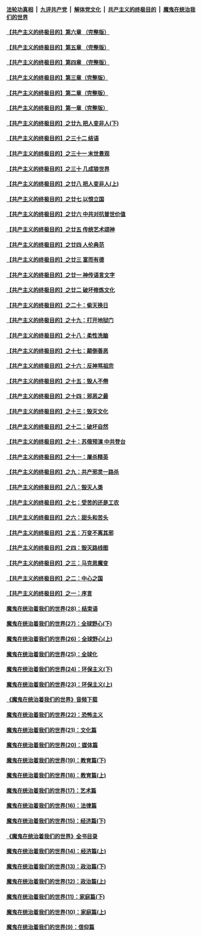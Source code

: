 

####  [法轮功真相](../../../../basic/blob/master/README.md?t=05042331) &nbsp;|&nbsp; [九评共产党](../../../../9ping.md/blob/master/README.md?t=05042331) &nbsp;|&nbsp; [解体党文化](../../../../jtdwh.md/blob/master/README.md?t=05042331)  &nbsp;|&nbsp; [共产主义的终极目的](../../../../gczydzjmd.md/blob/master/README.md?t=05042331) &nbsp;|&nbsp; [魔鬼在统治我们的世界](../../../../mgztzwmdsj.md/blob/master/README.md?t=05042331) 

#### [【共产主义的终极目的】第六章 （完整版）](../pages/nsc422/n11428913.md?t=05042331) 

#### [【共产主义的终极目的】第五章 （完整版）](../pages/nsc422/n11428912.md?t=05042331) 

#### [【共产主义的终极目的】第四章 （完整版）](../pages/nsc422/n11428907.md?t=05042331) 

#### [【共产主义的终极目的】第三章（完整版）](../pages/nsc422/n11428848.md?t=05042331) 

#### [【共产主义的终极目的】第二章（完整版）](../pages/nsc422/n11428831.md?t=05042331) 

#### [【共产主义的终极目的】第一章（完整版）](../pages/nsc422/n11417651.md?t=05042331) 

#### [【共产主义的终极目的】之廿九 把人变非人(下)](../pages/nsc422/n11344140.md?t=05042331) 

#### [【共产主义的终极目的】之三十二 结语](../pages/nsc422/n11360535.md?t=05042331) 

#### [【共产主义的终极目的】之三十一 末世景观](../pages/nsc422/n11351129.md?t=05042331) 

#### [【共产主义的终极目的】之三十 几成狼世界](../pages/nsc422/n11348280.md?t=05042331) 

#### [【共产主义的终极目的】之廿八 把人变非人(上)](../pages/nsc422/n11340492.md?t=05042331) 

#### [【共产主义的终极目的】之廿七 以恨立国](../pages/nsc422/n11336944.md?t=05042331) 

#### [【共产主义的终极目的】之廿六 中共对抗普世价值](../pages/nsc422/n11324785.md?t=05042331) 

#### [【共产主义的终极目的】之廿五 传统艺术颂神](../pages/nsc422/n11296396.md?t=05042331) 

#### [【共产主义的终极目的】之廿四 人伦典范](../pages/nsc422/n11296397.md?t=05042331) 

#### [【共产主义的终极目的】之廿三 富而有德](../pages/nsc422/n11283598.md?t=05042331) 

#### [【共产主义的终极目的】之廿一 神传语言文字](../pages/nsc422/n11263265.md?t=05042331) 

#### [【共产主义的终极目的】之廿二 破坏修炼文化](../pages/nsc422/n11245728.md?t=05042331) 

#### [【共产主义的终极目的】之二十：偷天换日](../pages/nsc422/n11238846.md?t=05042331) 

#### [【共产主义的终极目的】之十九：打开地狱门](../pages/nsc422/n11206376.md?t=05042331) 

#### [【共产主义的终极目的】之十八：柔性洗脑](../pages/nsc422/n11199994.md?t=05042331) 

#### [【共产主义的终极目的】之十七：颠倒善恶](../pages/nsc422/n11179782.md?t=05042331) 

#### [【共产主义的终极目的】之十六：反神骂祖宗](../pages/nsc422/n11166798.md?t=05042331) 

#### [【共产主义的终极目的】之十五：毁人不倦](../pages/nsc422/n11166792.md?t=05042331) 

#### [【共产主义的终极目的】之十四：邪恶之最](../pages/nsc422/n11150249.md?t=05042331) 

#### [【共产主义的终极目的】之十三：毁灭文化](../pages/nsc422/n11135227.md?t=05042331) 

#### [【共产主义的终极目的】之十二：破坏自然](../pages/nsc422/n11135214.md?t=05042331) 

#### [【共产主义的终极目的】之十：苏俄预演 中共登台](../pages/nsc422/n11118424.md?t=05042331) 

#### [【共产主义的终极目的】之十一：屠杀精英](../pages/nsc422/n11118442.md?t=05042331) 

#### [【共产主义的终极目的】之九：共产邪灵一路杀](../pages/nsc422/n11114139.md?t=05042331) 

#### [【共产主义的终极目的】之八：毁灭人类](../pages/nsc422/n11108503.md?t=05042331) 

#### [【共产主义的终极目的】之七：受苦的还是工农](../pages/nsc422/n11101809.md?t=05042331) 

#### [【共产主义的终极目的】之六：甜头和苦头](../pages/nsc422/n11096971.md?t=05042331) 

#### [【共产主义的终极目的】之五：万变不离其邪](../pages/nsc422/n11091285.md?t=05042331) 

#### [【共产主义的终极目的】之四：毁灭路线图](../pages/nsc422/n11086284.md?t=05042331) 

#### [【共产主义的终极目的】之三：马克思魔变](../pages/nsc422/n11061941.md?t=05042331) 

#### [【共产主义的终极目的】之二：中心之国](../pages/nsc422/n11047728.md?t=05042331) 

#### [【共产主义的终极目的】之一：序言](../pages/nsc422/n11086077.md?t=05042331) 

#### [魔鬼在统治着我们的世界(28)：结束语](../pages/nsc422/n10936246.md?t=05042331) 

#### [魔鬼在统治着我们的世界(27)：全球野心(下)](../pages/nsc422/n10928319.md?t=05042331) 

#### [魔鬼在统治着我们的世界(26)：全球野心(上)](../pages/nsc422/n10900318.md?t=05042331) 

#### [魔鬼在统治着我们的世界(25)：全球化](../pages/nsc422/n10788205.md?t=05042331) 

#### [魔鬼在统治着我们的世界(24)：环保主义(下)](../pages/nsc422/n10695307.md?t=05042331) 

#### [魔鬼在统治着我们的世界(23)：环保主义(上)](../pages/nsc422/n10688613.md?t=05042331) 

#### [《魔鬼在统治着我们的世界》音频下载](../pages/nsc422/n10635553.md?t=05042331) 

#### [魔鬼在统治着我们的世界(22)：恐怖主义](../pages/nsc422/n10614727.md?t=05042331) 

#### [魔鬼在统治着我们的世界(21)：文化篇](../pages/nsc422/n10597706.md?t=05042331) 

#### [魔鬼在统治着我们的世界(20)：媒体篇](../pages/nsc422/n10586579.md?t=05042331) 

#### [魔鬼在统治着我们的世界(19)：教育篇(下)](../pages/nsc422/n10564808.md?t=05042331) 

#### [魔鬼在统治着我们的世界(18)：教育篇(上)](../pages/nsc422/n10526970.md?t=05042331) 

#### [魔鬼在统治着我们的世界(17)：艺术篇](../pages/nsc422/n10499093.md?t=05042331) 

#### [魔鬼在统治着我们的世界(16)：法律篇](../pages/nsc422/n10485969.md?t=05042331) 

#### [魔鬼在统治着我们的世界(15)：经济篇(下)](../pages/nsc422/n10469975.md?t=05042331) 

#### [《魔鬼在统治着我们的世界》全书目录](../pages/nsc422/n10464261.md?t=05042331) 

#### [魔鬼在统治着我们的世界(14)：经济篇(上)](../pages/nsc422/n10457370.md?t=05042331) 

#### [魔鬼在统治着我们的世界(13)：政治篇(下)](../pages/nsc422/n10448270.md?t=05042331) 

#### [魔鬼在统治着我们的世界(12)：政治篇(上)](../pages/nsc422/n10444576.md?t=05042331) 

#### [魔鬼在统治着我们的世界(11)：家庭篇(下)](../pages/nsc422/n10440961.md?t=05042331) 

#### [魔鬼在统治着我们的世界(10)：家庭篇(上)](../pages/nsc422/n10435448.md?t=05042331) 

#### [魔鬼在统治着我们的世界(9)：信仰篇](../pages/nsc422/n10432159.md?t=05042331) 

